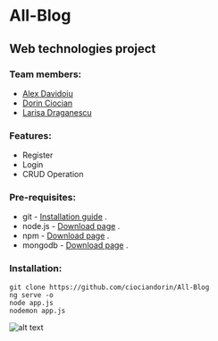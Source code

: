 # All-Blog
## Web technologies project
### Team members:
* [Alex Davidoiu](https://github.com/allexhhh)
* [Dorin Ciocian](https://github.com/ciociandorin)
* [Larisa Draganescu](https://github.com/LaraDraganescu)

### Features:
* Register
* Login
* CRUD Operation

### Pre-requisites:
* git - [Installation guide](https://www.linode.com/docs/development/version-control/how-to-install-git-on-linux-mac-and-windows/) .  
* node.js - [Download page](https://nodejs.org/en/download/) .  
* npm - [Download page](https://angular.io/cli) .  
* mongodb - [Download page](https://www.mongodb.com/download-center/community) .  

### Installation:
``` 
git clone https://github.com/ciociandorin/All-Blog
ng serve -o
node app.js
nodemon app.js
```


![alt text](https://miro.medium.com/max/825/0*P9YZRA4H7jlrjRS3.png)

